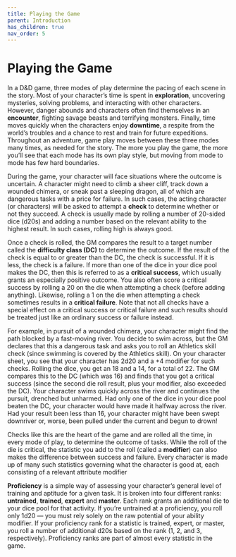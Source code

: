 ```yaml
---
title: Playing the Game
parent: Introduction
has_children: true
nav_order: 5
---
```


# Playing the Game
In a D&D game, three modes of play determine the pacing of each scene in the story. Most of your character’s time is spent in **exploration**, uncovering mysteries, solving problems, and interacting with other characters. However, danger abounds and characters often find themselves in an **encounter**, fighting savage beasts and terrifying monsters. Finally, time moves quickly when the characters enjoy **downtime**, a respite from the world’s troubles and a chance to rest and train for future expeditions. Throughout an adventure, game play moves between these three modes many times, as needed for the story. The more you play the game, the more you’ll see that each mode has its own play style, but moving from mode to mode has few hard boundaries.

During the game, your character will face situations where the outcome is uncertain. A character might need to climb a sheer cliff, track down a wounded chimera, or sneak past a sleeping dragon, all of which are dangerous tasks with a price for failure. In such cases, the acting character (or characters) will be asked to attempt a **check** to determine whether or not they succeed. A check is usually made by rolling a number of 20-sided dice (d20s) and adding a number based on the relevant ability to the highest result. In such cases, rolling high is always good.

Once a check is rolled, the GM compares the result to a target number called the **difficulty class (DC)** to determine the outcome. If the result of the check is equal to or greater than the DC, the check is successful. If it is less, the check is a failure. If more than one of the dice in your dice pool makes the DC, then this is referred to as a **critical success**, which usually grants an especially positive outcome. You also often score a critical success by rolling a 20 on the die when attempting a check (before adding anything). Likewise, rolling a 1 on the die when attempting a check sometimes results in a **critical failure**. Note that not all checks have a special effect on a critical success or critical failure and such results should be treated just like an ordinary success or failure instead.

For example, in pursuit of a wounded chimera, your character might find the path blocked by a fast-moving river. You decide to swim across, but the GM declares that this a dangerous task and asks you to roll an Athletics skill check (since swimming is covered by the Athletics skill). On your character sheet, you see that your character has 2d20 and a +4 modifier for such checks. Rolling the dice, you get an 18 and a 14, for a total of 22. The GM compares this to the DC (which was 16) and finds that you got a critical success (since the second die roll result, plus your modifier, also exceeded the DC). Your character swims quickly across the river and continues the pursuit, drenched but unharmed. Had only one of the dice in your dice pool beaten the DC, your character would have made it halfway across the river. Had your result been less than 16, your character might have been swept downriver or, worse, been pulled under the current and begun to drown!

Checks like this are the heart of the game and are rolled all the time, in every mode of play, to determine the outcome of tasks. While the roll of the die is critical, the statistic you add to the roll (called a **modifier**) can also makes the difference between success and failure. Every character is made up of many such statistics governing what the character is good at, each consisting of a relevant attribute modifier

**Proficiency** is a simple way of assessing your character’s general level of training and aptitude for a given task. It is broken into four different ranks: **untrained**, **trained**, **expert** and **master**. Each rank grants an additional die to your dice pool for that activity. If you’re untrained at a proficiency, you roll only 1d20 — you must rely solely on the raw potential of your ability modifier. If your proficiency rank for a statistic is trained, expert, or master, you roll a number of additional d20s based on the rank (1, 2, and 3, respectively). Proficiency ranks are part of almost every statistic in the game.